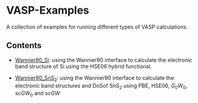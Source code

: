 VASP-Examples
=============

A collection of examples for running different types of VASP calculations.

Contents
--------

- [Wannier90_Si](./Wannier90_Si): using the Wannier90 interface to calculate the electronic band structure of Si using the HSE06 hybrid functional.

- [Wannier90_SnS<sub>2</sub>](./Wannier90_SnS2): using the Wannier90 interface to calculate the electronic band structures and DoSof SnS<sub>2</sub> using PBE, HSE06, *G*<sub>0</sub>*W*<sub>0</sub>, sc*GW*<sub>0</sub> and sc*GW*
